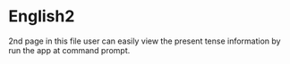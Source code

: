 # English2
2nd page
in this file user can easily view the present tense information by run the app at command prompt.
